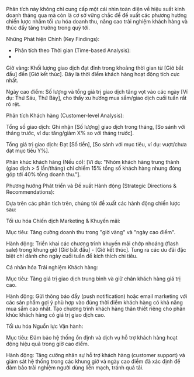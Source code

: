 Phân tích này không chỉ cung cấp một cái nhìn toàn diện về hiệu suất kinh doanh tháng qua mà còn là cơ sở vững chắc để đề xuất các phương hướng chiến lược nhằm tối ưu hóa doanh thu, nâng cao trải nghiệm khách hàng và thúc đẩy tăng trưởng trong quý tới.

Những Phát hiện Chính (Key Findings):

- Phân tích theo Thời gian (Time-based Analysis):
- 
Giờ vàng: Khối lượng giao dịch đạt đỉnh trong khoảng thời gian từ [Giờ bắt đầu] đến [Giờ kết thúc]. Đây là thời điểm khách hàng hoạt động tích cực nhất.

Ngày cao điểm: Số lượng và tổng giá trị giao dịch tăng vọt vào các ngày [Ví dụ: Thứ Sáu, Thứ Bảy], cho thấy xu hướng mua sắm/giao dịch cuối tuần rất rõ rệt.

Phân tích Khách hàng (Customer-level Analysis):

Tổng số giao dịch: Ghi nhận [Số lượng] giao dịch trong tháng, [So sánh với tháng trước, ví dụ: tăng/giảm X% so với tháng trước].

Tổng giá trị giao dịch: Đạt [Số tiền], [So sánh với mục tiêu, ví dụ: vượt/chưa đạt mục tiêu Y%].

Phân khúc khách hàng (Nếu có): [Ví dụ: "Nhóm khách hàng trung thành (giao dịch > 5 lần/tháng) chỉ chiếm 15% tổng số khách hàng nhưng đóng góp tới 40% tổng doanh thu."].

Phương hướng Phát triển và Đề xuất Hành động (Strategic Directions & Recommendations):

Dựa trên các phân tích trên, chúng tôi đề xuất các hành động chiến lược sau:

Tối ưu hóa Chiến dịch Marketing & Khuyến mãi:

Mục tiêu: Tăng cường doanh thu trong "giờ vàng" và "ngày cao điểm".

Hành động: Triển khai các chương trình khuyến mãi chớp nhoáng (flash sale) trong khung giờ [Giờ bắt đầu] - [Giờ kết thúc]. Tung ra các ưu đãi đặc biệt chỉ dành cho ngày cuối tuần để kích thích chi tiêu.

Cá nhân hóa Trải nghiệm Khách hàng:

Mục tiêu: Tăng giá trị giao dịch trung bình và giữ chân khách hàng giá trị cao.

Hành động: Gửi thông báo đẩy (push notification) hoặc email marketing với các sản phẩm gợi ý phù hợp vào đúng thời điểm khách hàng có khả năng mua sắm cao nhất. Tạo chương trình khách hàng thân thiết riêng cho phân khúc khách hàng có giá trị giao dịch cao.

Tối ưu hóa Nguồn lực Vận hành:

Mục tiêu: Đảm bảo hệ thống ổn định và dịch vụ hỗ trợ khách hàng hoạt động hiệu quả trong giờ cao điểm.

Hành động: Tăng cường nhân sự hỗ trợ khách hàng (customer support) và giám sát hệ thống trong các khung giờ và ngày cao điểm đã xác định để đảm bảo trải nghiệm người dùng liền mạch, tránh quá tải.

